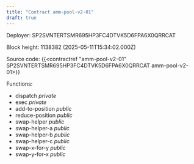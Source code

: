 ```yaml
---
title: "Contract amm-pool-v2-01"
draft: true
---
```

Deployer: SP2SVNTERTSMR695HP3FC4DTVK5D6FPA6X0QRRCAT


 



Block height: 1138382 (2025-05-11T15:34:02.000Z)

Source code: {{<contractref "amm-pool-v2-01" SP2SVNTERTSMR695HP3FC4DTVK5D6FPA6X0QRRCAT amm-pool-v2-01>}}

Functions:

* dispatch _private_
* exec _private_
* add-to-position _public_
* reduce-position _public_
* swap-helper _public_
* swap-helper-a _public_
* swap-helper-b _public_
* swap-helper-c _public_
* swap-x-for-y _public_
* swap-y-for-x _public_
